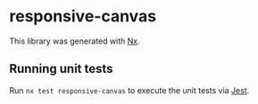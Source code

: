 # responsive-canvas

This library was generated with [Nx](https://nx.dev).

## Running unit tests

Run `nx test responsive-canvas` to execute the unit tests via [Jest](https://jestjs.io).
